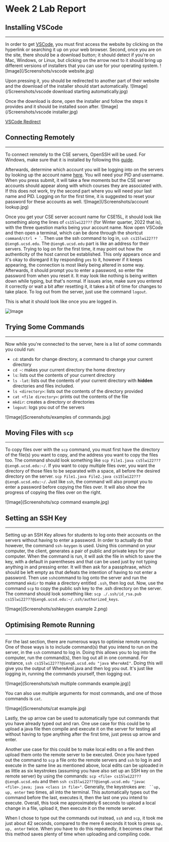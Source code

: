 # Week 2 Lab Report

## Installing VSCode
***
In order to get [VSCode](https://code.visualstudio.com/), you must first access the website by clicking on the hyperlink 
or searching it up on your web browser. Second, once you are on the site, there should be a download button; it should
detect if you're on Mac, Windows, or Linux, but clicking on the arrow next to it should bring up different versions of 
installers that you can use for your operating system. 
![Image](/Screenshots/vscode website.jpg)

Upon pressing it, you should be redirected to another part of their website and the download of the installer should 
start automatically. 
![Image](/Screenshots/vscode download starting automatically.jpg)

Once the download is done, open the installer and follow the steps it provides and it should be installed soon after.
![Image](/Screenshots/vscode installer.jpg)

[VSCode Redirect](https://code.visualstudio.com/)

## Connecting Remotely
***
To connect remotely to the CSE servers, OpenSSH will be used. For Windows, make sure that it is installed by following 
this [guide](https://docs.microsoft.com/en-us/windows-server/administration/openssh/openssh_install_firstuse).

Afterwards, determine which account you will be logging into on the servers by looking up the account name 
[here](https://sdacs.ucsd.edu/~icc/index.php). You will need your PID and username. When you press submit, it will take a few moments but the CSE server accounts should appear along with which courses they are associated with. If this does not work, try the second part where you will need your last name and PID. Logging on for the first time, it is suggested to reset your password for these accounts as well.
![Image](/Screenshots/account lookup.jpg)

Once you get your CSE server account name for CSE15L, it should look like something along the lines of ```cs15lwi22???```
(for Winter quarter, 2022 that is), with the three question marks being your account name. Now open VSCode and then open 
a terminal, which can be done through the shortcut ``` command/ctrl + ` ```. Then use the ssh command to log in, 
```ssh cs15lwi22???@ieng6.ucsd.edu```. The ```@ieng6.ucsd.edu``` part is like an address for their servers. Trying to log 
on for the first time, it may point out how the authenticity of the host cannot be established. This only appears once 
and it's okay to disregard it by responding ```yes``` to it, however if it keeps appearing, the connection is most likely 
being altered in some way. Afterwards, it should prompt you to enter a password, so enter the password from when you 
reset it. It may look like nothing is being written down while typing, but that's normal. If issues arise, make sure you 
entered it correctly or wait a bit after resetting it, it takes a bit of time for changes to take place. To log out from 
the server, just use the command ```logout```.

This is what it should look like once you are logged in.

![Image](/Screenshots/sshcommand.png)

## Trying Some Commands
***
Now while you're connected to the server, here is a list of *some* commands you could run:
- ```cd```: stands for change directory, a command to change your current directory
- ```cd ~```: makes your current directory the home directory
- ```ls```: lists out the contents of your current directory
- ```ls -lat```: lists out the contents of your current directory with **hidden** directories and files included.
- ```ls <directory>```: lists out the contents of the directory provided
- ```cat <file directory>```: prints out the contents of the file
- ```mkdir```: creates a directory or directories
- ```logout```: logs you out of the servers 

![Image](Screenshots/examples of commands.jpg)

## Moving Files with ```scp```
***
To copy files over with the ```scp``` command, you must first have the directory of the file(s) you want to copy, and the 
address you want to copy the files too. The command should look something like 
```scp File1.java cs5lwi22???@ieng6.ucsd.edu:~/```. If you want to copy multiple files over, you want the directory of 
those files to be separated with a space, all before the desired directory on the server. 
```scp File1.java File2.java cs15lwi22???@ieng6.ucsd.edu:~/```. Just like ```ssh```, the command will also prompt you to 
enter a password before copying the files over. It will also show the progress of copying the files over on the right.

![Image](Screenshots/scp command example.jpg)

## Setting an SSH Key
***
Setting up an SSH Key allows for students to log onto their accounts on the servers without having to enter a password. 
In order to actually do that however, the command ```ssh-keygen``` is used. Using this command on your computer, 
the client, generates a pair of public and private keys for your computer. When the command is run, it will ask the file 
in which to save the key, with a default in parentheses and that can be used just by not typing anything in and pressing 
enter. It will then ask for a passphrase, which should be left empty as that defeats the intention of having to not enter 
a password. Then use ```ssh```command to log onto the server and run the command ```mkdir``` to make a directory entitled 
```.ssh```, then log out. Now, use the command ```scp``` to copy the public ssh key to the .ssh directory on the server. 
The command should look something like: ```scp ./.ssh/id_rsa.pub cs15lwi22???@ieng6.ucsd.edu:~/.ssh/authorized_keys```.

![Image](Screenshots/sshkeygen example 2.png)

## Optimising Remote Running 
*** 
For the last section, there are numerous ways to optimise remote running. One of those ways is to include command(s) that 
you intend to run on the server, in the ```ssh``` command to log in. Doing this allows you to log into the computer, run 
the command(s), then log out all in one command. For instance, ```ssh cs15lwi22???@ieng6.ucsd.edu "java WhereAmI"```. 
Doing this will give you the output of WhereAmI.java and then log you out. It's just like logging in, running the commands 
yourself, then logging out.

![Image](Screenshots/ssh multiple commands example.jpg)]

You can also use multiple arguments for most commands, and one of those commands is ```cat```.

![Image](Screenshots/cat example.jpg)

Lastly, the up arrow can be used to automatically type out commands that you have already typed out and ran. One use case 
for this could be to upload a java file then compile and execute it on the server for testing all without having to type 
anything after the first time, just press up arrow and enter.

Another use case for this could be to make local edits on a file and then upload them onto the remote server to be 
executed. Once you have typed out the command to ```scp``` a file onto the remote servers and ```ssh``` to log in and 
execute in the same line as mentioned above, local edits can be uploaded in as little as six keystrokes (assuming you 
have also set up an SSH key on the remote server) by using the commands: ```scp <file> cs15lwi22???@ieng6.ucsd.edu``` 
and then ```ssh cs15lwi22???@ieng6.ucsd.edu "javac <file>.java; java <class in file>"```. Generally, the keystrokes are: 
``` ``up, up, enter``` two times, all into the terminal. This automatically types out the command before the last, executes it, 
then the last one you intend to execute. Overall, this took me approximately 6 seconds to upload a local change in a file,
upload it, then execute it on the remote server. 

When I chose to type out the commands out instead, ```ssh``` and ```scp```, it took me just about 42 seconds, compared to
the mere 6 seconds it took to press ```up, up, enter``` twice. When you have to do this repeatedly, it becomes clear
that this method saves plenty of time when uploading and compiling code.